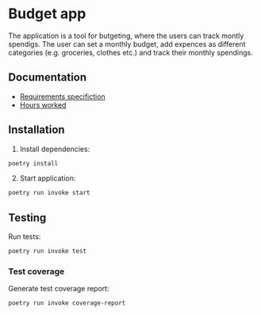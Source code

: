 # Budget app

The application is a tool for butgeting, where the users can track montly spendigs. The user can set a monthly budget, add expences as different categories (e.g. groceries, clothes etc.) and track their monthly spendings.

## Documentation

- [Requirements specifiction](documentation/RequirementsSpecifications.md)
- [Hours worked](documentation/tuntikirjanpito.md)


## Installation

1. Install dependencies:

```bash
poetry install
```

2. Start application:

```bash
poetry run invoke start
```

## Testing

Run tests:

```bash
poetry run invoke test
```

### Test coverage

Generate test coverage report:

```bash
poetry run invoke coverage-report
```



